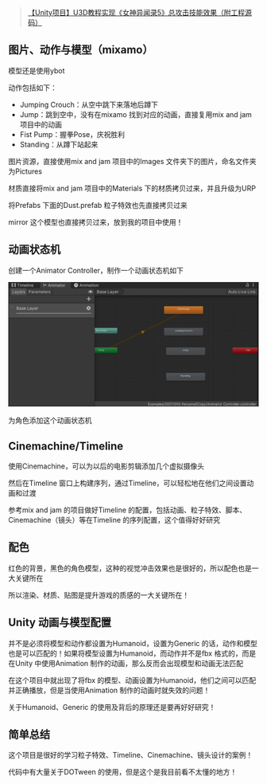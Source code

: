 >[【Unity项目】U3D教程实现《女神异闻录5》总攻击技能效果（附工程源码）](https://www.bilibili.com/video/BV1T4411S7a4)

## 图片、动作与模型（mixamo）

模型还是使用ybot

动作包括如下：

* Jumping Crouch：从空中跳下来落地后蹲下
* Jump：跳到空中，没有在mixamo 找到对应的动画，直接复用mix and jam 项目中的动画
* Fist Pump：握拳Pose，庆祝胜利
* Standing：从蹲下站起来

图片资源，直接使用mix and jam 项目中的Images 文件夹下的图片，命名文件夹为Pictures

材质直接将mix and jam 项目中的Materials 下的材质拷贝过来，并且升级为URP 

将Prefabs 下面的Dust.prefab 粒子特效也先直接拷贝过来

mirror 这个模型也直接拷贝过来，放到我的项目中使用！

## 动画状态机

创建一个Animator Controller，制作一个动画状态机如下

![](./images/01.png)

为角色添加这个动画状态机

## Cinemachine/Timeline

使用Cinemachine，可以为以后的电影剪辑添加几个虚拟摄像头

然后在Timeline 窗口上构建序列，通过Timeline，可以轻松地在他们之间设置动画和过渡

参考mix and jam 的项目做好Timeline 的配置，包括动画、粒子特效、脚本、Cinemachine（镜头）等在Timeline 的序列配置，这个值得好好研究

## 配色

红色的背景，黑色的角色模型，这种的视觉冲击效果也是很好的，所以配色也是一大关键所在

所以渲染、材质、贴图是提升游戏的质感的一大关键所在！

## Unity 动画与模型配置

并不是必须将模型和动作都设置为Humanoid，设置为Generic 的话，动作和模型也是可以匹配的！如果将模型设置为Humanoid，而动作并不是fbx 格式的，而是在Unity 中使用Animation 制作的动画，那么反而会出现模型和动画无法匹配

在这个项目中就出现了将fbx 的模型、动画设置为Humanoid，他们之间可以匹配并正确播放，但是当使用Animation 制作的动画时就失效的问题！

关于Humanoid、Generic 的使用及背后的原理还是要再好好研究！

## 简单总结

这个项目是很好的学习粒子特效、Timeline、Cinemachine、镜头设计的案例！

代码中有大量关于DOTween 的使用，但是这个是我目前看不太懂的地方！
